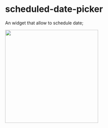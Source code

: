 # scheduled-date-picker
An widget that allow to schedule date;

<img src="https://github.com/ViniciusSossela/scheduled-date-picker/blob/master/docs/schedule_date_picker.gif" width="300">



